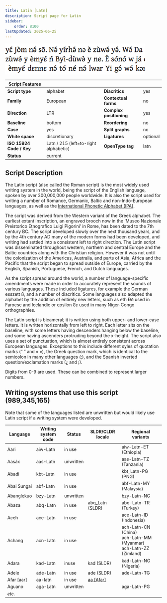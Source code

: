 ```yaml
---
title: Latin [Latn]
description: Script page for Latin
sidebar:
    order: 8100
lastUpdated: 2025-06-25
---
```


![Latin sample](images/latn-sample.png)

**Script Features** |     |     |     |
------------------- | --- | --- | --- |
**Script type** | alphabet            | **Diacritics** | yes |
**Family** | European                 | **Contextual forms** | no |
**Direction** | LTR                   | **Complex positioning** | yes |
**Baseline** | bottom                 | **Reordering** | no |
**Case** | yes                        | **Split graphs** | no |
**White space** | discretionary       | **Ligatures** | optional |
**ISO 15924 Code / Key** | Latn / 215 (left=to-right alphabetic) | **OpenType tag** | latn |
**Status** | current | | |

## Script Description

The Latin script (also called the Roman script) is the most widely used writing system in the world, being the script of the English language, spoken by over 300,000,000 people worldwide. It is also the script used for writing a number of Romance, Germanic, Baltic and non-Indo-European languages, as well as the [International Phonetic Alphabet (IPA)](https://scriptsource.org/entry/ucgb77fkvh).

The script was derived from the Western variant of the Greek alphabet. The earliest extant inscription, an engraved brooch now in the ‘Museo Nazionale Preistorico Etnografico Luigi Pigorini’ in Rome, has been dated to the 7th century BC. The script developed slowly over the next thousand years, and by the 4th century AD many of the modern forms had been developed, and writing had settled into a consistent left to right direction. The Latin script was disseminated throughout western, northern and central Europe and the Baltic countries along with the Christian religion. However it was not until the colonization of the Americas, Australia, and parts of Asia, Africa and the Pacific that the script began to spread outside of Europe, carried by the English, Spanish, Portuguese, French, and Dutch languages.

As the script spread around the world, a number of language-specific amendments were made in order to accurately represent the sounds of various languages. These included ligatures, for example the German esszett ß, and a number of diacritics. Some languages also adapted the alphabet by the addition of entirely new letters, such as eth Ðð used in Faroese and Icelandic or epsilon Ɛɛ used in many Niger-Congo orthographies.

The Latin script is bicameral; it is written using both upper- and lower-case letters. It is written horizontally from left to right. Each letter sits on the baseline, with some letters having descenders hanging below the baseline, and some having ascenders protruding beyond the x-height. The script also uses a set of punctuation, which is almost entirely consistent across European languages. Exceptions to this include different syles of quotation marks (“ ” and « »), the Greek question mark, which is identical to the semicolon in many other languages (;), and the Spanish inverted question/exclamation marks (¿ and ¡).

Digits from 0-9 are used. These can be combined to represent larger numbers.

## Writing systems that use this script (989,345,165)

Note that some of the languages listed are unwritten but would likely use Latin script if a writing system were developed.

Language | Writing system<br>code | Status | SLDR/CLDR<br>locale | Regional<br>variants |
-------- | ---------------------- | ------ | ------------------- | -------------------- |
Aari | aiw-Latn | in use | | aiw-Latn-ET (Ethiopia) |
Aasáx | aas-Latn | unwritten | | aas-Latn-TZ (Tanzania) |
Abadi | kbt-Latn | in use | | kbt_Latn-PG (PNG) |
Abai Sungai | abf-Latn | in use | | abf-Latn-MY (Malaysia) |
Abanglekuo | bzy-Latn | unwritten | | bzy-Latn-NG |
Abaza | abq-Latn | in use | abq_Latn (SLDR) | abq-Latn-TR (Turkey) |
Aceh | ace-Latn | in use | | ace-Latn-ID (Indonesia)|
Achang | acn-Latn | in use | | ach-Latn-CN (China)<br>ach-Latn-MM (Myanmar)<br>ach-Latn-ZZ (Zimland) |
Adara | kad-Latn | inuse | kad (SLDR) | kad-Latn-NG (Nigeria) |
Adele | ade-Latn | in use | ade (SLDR) | ade-Latn-TG |
Afar [aar] | aa-latn | in use | [aa \[Afar\]](https://unicode.org/cldr/charts/47/summary/aa.html) | |
Aguano | aga-Latn | unwritten| | aga-Latn-PG |
_etc._ | | |